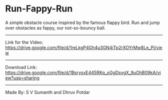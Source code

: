 # Run-Fappy-Run
A simple obstacle course inspired by the famous flappy bird. Run and jump over obstacles as fappy, our not-so-bouncy ball. 
***
Link for the Video: https://drive.google.com/file/d/1reLkgP4Gh4u3GN4iTp2rXOYrMw8Le_Pj/view
***
Download Link: https://drive.google.com/file/d/1BsrysxE445RKq_oGgDsygX_9uOhB09kA/view?usp=sharing
***
Made By: 
S V Sumanth and Dhruv Potdar
